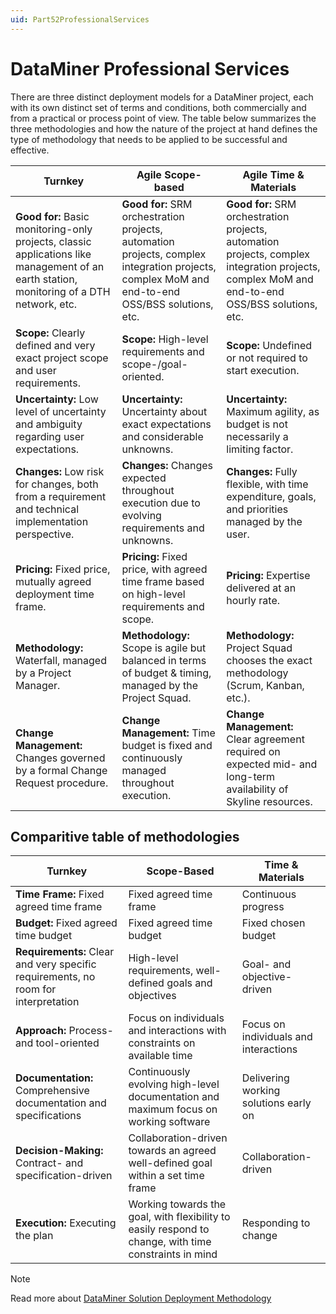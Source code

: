 ```yaml
---
uid: Part52ProfessionalServices
---
```


# DataMiner Professional Services

There are three distinct deployment models for a DataMiner project, each with its own distinct set of terms and conditions, both commercially and from a practical or process point of view. The table below summarizes the three methodologies and how the nature of the project at hand defines the type of methodology that needs to be applied to be successful and effective.


| Turnkey | Agile Scope-based | Agile Time & Materials |
|---------|------------------|----------------------|
| **Good for:** Basic monitoring-only projects, classic applications like management of an earth station, monitoring of a DTH network, etc. | **Good for:** SRM orchestration projects, automation projects, complex integration projects, complex MoM and end-to-end OSS/BSS solutions, etc. | **Good for:** SRM orchestration projects, automation projects, complex integration projects, complex MoM and end-to-end OSS/BSS solutions, etc. |
| **Scope:** Clearly defined and very exact project scope and user requirements. | **Scope:** High-level requirements and scope-/goal-oriented. | **Scope:** Undefined or not required to start execution. |
| **Uncertainty:** Low level of uncertainty and ambiguity regarding user expectations. | **Uncertainty:** Uncertainty about exact expectations and considerable unknowns. | **Uncertainty:** Maximum agility, as budget is not necessarily a limiting factor. |
| **Changes:** Low risk for changes, both from a requirement and technical implementation perspective. | **Changes:** Changes expected throughout execution due to evolving requirements and unknowns. | **Changes:** Fully flexible, with time expenditure, goals, and priorities managed by the user. |
| **Pricing:** Fixed price, mutually agreed deployment time frame. | **Pricing:** Fixed price, with agreed time frame based on high-level requirements and scope. | **Pricing:** Expertise delivered at an hourly rate. |
| **Methodology:** Waterfall, managed by a Project Manager. | **Methodology:** Scope is agile but balanced in terms of budget & timing, managed by the Project Squad. | **Methodology:** Project Squad chooses the exact methodology (Scrum, Kanban, etc.). |
| **Change Management:** Changes governed by a formal Change Request procedure. | **Change Management:** Time budget is fixed and continuously managed throughout execution. | **Change Management:** Clear agreement required on expected mid- and long-term availability of Skyline resources. |

## Comparitive table of methodologies

| Turnkey | Scope-Based | Time & Materials |
|---------|------------|------------------|
| **Time Frame:** Fixed agreed time frame | Fixed agreed time frame | Continuous progress |
| **Budget:** Fixed agreed time budget | Fixed agreed time budget | Fixed chosen budget |
| **Requirements:** Clear and very specific requirements, no room for interpretation | High-level requirements, well-defined goals and objectives | Goal- and objective-driven |
| **Approach:** Process- and tool-oriented | Focus on individuals and interactions with constraints on available time | Focus on individuals and interactions |
| **Documentation:** Comprehensive documentation and specifications | Continuously evolving high-level documentation and maximum focus on working software | Delivering working solutions early on |
| **Decision-Making:** Contract- and specification-driven | Collaboration-driven towards an agreed well-defined goal within a set time frame | Collaboration-driven |
| **Execution:** Executing the plan | Working towards the goal, with flexibility to easily respond to change, with time constraints in mind | Responding to change |

> [!NOTE]
> Read more about [DataMiner Solution Deployment Methodology](xref:DeploymentMethodology)
